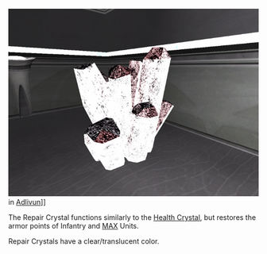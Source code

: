 ![](../images/ArmorRepairCrystal.jpg "fig:ArmorRepairCrystal.jpg") in
[Adlivun](../locations/Adlivun.md)\]\]

The Repair Crystal functions similarly to the [Health
Crystal](Health_Crystal.md), but restores the armor points of
Infantry and [MAX](Mechanized_Assault_Exo-Suit.md) Units.

Repair Crystals have a clear/translucent color.

<!--[Category:Game Items](Category:Game_Items.md)-->

